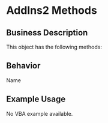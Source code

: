 # AddIns2 Methods

## Business Description
This object has the following methods:

## Behavior
Name

## Example Usage
No VBA example available.
